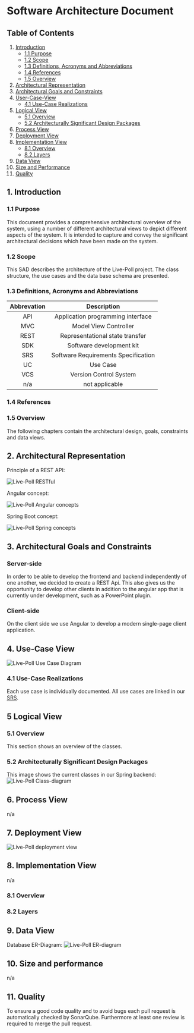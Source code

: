 # Software Architecture Document

## Table of Contents 
1. [Introduction](#1-introduction)
    + [1.1 Purpose](#11-purpose)
    + [1.2 Scope](#12-scope)
    + [1.3 Definitions, Acronyms and Abbreviations](#13-definitions-acronyms-and-abbreviations)
    + [1.4 References](#14-references)
    + [1.5 Overview](#15-overview)
2. [Architectural Representation](#2-architectural-representation)
3. [Architectural Goals and Constraints](#3-architectural-goals-and-constraints)
4. [User-Case-View](#4-use-case-view)
    + [4.1 Use-Case Realizations](#41-use-case-realizations)
5. [Logical View](#5-logical-view)
    + [5.1 Overview](#51-overview)
    + [5.2 Architecturally Significant Design Packages](#52-architecturally-significant-design-packages)
6. [Process View](#6-process-view)
7. [Deployment View](#7-deployment-view)
8. [Implementation View](#8-implementation-view)
    + [8.1 Overview](#81-overview)
    + [8.2 Layers](#82-layers)
9. [Data View](#9-data-view)
10. [Size and Performance](#10-size-and-performance)
11. [Quality](#11-quality)

## 1. Introduction 
### 1.1 Purpose
This document provides a comprehensive architectural overview of the system, 
using a number of different architectural views to depict different aspects of the system. 
It is intended to capture and convey the significant architectural decisions which have been made on the system.

### 1.2 Scope
This SAD describes the architecture of the Live-Poll project. The class structure, the use cases and the data base schema are presented.

### 1.3 Definitions, Acronyms and Abbreviations
| Abbrevation | Description                            |
|:-----------:|:--------------------------------------:|
| API         | Application programming interface      |
| MVC         | Model View Controller                  |
| REST        | Representational state transfer        |
| SDK         | Software development kit               |
| SRS         | Software Requirements Specification    |
| UC          | Use Case                               |
| VCS         | Version Control System                 |
| n/a         | not applicable                         |

### 1.4 References

### 1.5 Overview
The following chapters contain the architectural design, goals, constraints and data views.
## 2. Architectural Representation
Principle of a REST API:

![Live-Poll RESTful](../media/restful.png)


Angular concept:

![Live-Poll Angular concepts](../media/angular-overview.png)

Spring Boot concept:

![Live-Poll Spring concepts](../media/spring-overview.png)

## 3. Architectural Goals and Constraints

### Server-side
In order to be able to develop the frontend and backend independently of one another, we decided to create a REST Api. This also gives us the opportunity to develop other clients in addition to the angular app that is currently under development, such as a PowerPoint plugin.

### Client-side
On the client side we use Angular to develop a modern single-page client application.

## 4. Use-Case View
![Live-Poll Use Case Diagram](../media/live-poll-ucd.svg)
### 4.1 Use-Case Realizations
Each use case is individually documented. All use cases are linked in our [SRS](srs.md).
## 5 Logical View
### 5.1 Overview
This section shows an overview of the classes.
### 5.2 Architecturally Significant Design Packages
This image shows the current classes in our Spring backend:
![Live-Poll Class-diagram](../media/class-diagram-backend.svg)
## 6. Process View
n/a
## 7. Deployment View
![Live-Poll deployment view](media/deployment-view.svg)
## 8. Implementation View
n/a
### 8.1 Overview
### 8.2 Layers
## 9. Data View
Database ER-Diagram:
![Live-Poll ER-diagram](../media/er-diagram.svg)
## 10. Size and performance
n/a
## 11. Quality
To ensure a good code quality and to avoid bugs each pull request is automatically checked by SonarQube. Furthermore at least one review is required to merge the pull request.
